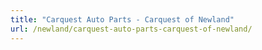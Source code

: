 ```yaml
---
title: "Carquest Auto Parts - Carquest of Newland"
url: /newland/carquest-auto-parts-carquest-of-newland/
---
```

